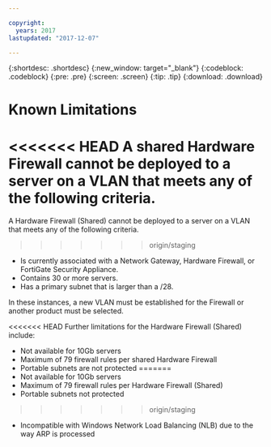 ```yaml
---

copyright:
  years: 2017
lastupdated: "2017-12-07"

---
```


{:shortdesc: .shortdesc}
{:new_window: target="_blank"}
{:codeblock: .codeblock}
{:pre: .pre}
{:screen: .screen}
{:tip: .tip}
{:download: .download}

# Known Limitations

<<<<<<< HEAD
A shared Hardware Firewall cannot be deployed to a server on a VLAN that meets any of the following criteria. 
=======
A Hardware Firewall (Shared) cannot be deployed to a server on a VLAN that meets any of the following criteria. 
>>>>>>> origin/staging

* Is currently associated with a Network Gateway, Hardware Firewall, or FortiGate Security Appliance.
* Contains 30 or more servers.
* Has a primary subnet that is larger than a /28.

In these instances, a new VLAN must be established for the Firewall or another product must be selected.

<<<<<<< HEAD
Further limitations for the Hardware Firewall (Shared) include: 

* Not available for 10Gb servers
* Maximum of 79 firewall rules per shared Hardware Firewall
* Portable subnets are not protected
=======
* Not available for 10Gb servers
* Maximum of 79 firewall rules per Hardware Firewall (Shared)
* Portable subnets not protected
>>>>>>> origin/staging
* Incompatible with Windows Network Load Balancing (NLB) due to the way ARP is processed
